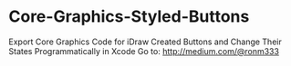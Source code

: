 # Core-Graphics-Styled-Buttons
Export Core Graphics Code for iDraw Created Buttons and Change Their States Programmatically in Xcode
Go to: http://medium.com/@ronm333

